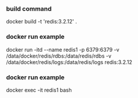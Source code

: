 ### build command

docker build -t 'redis:3.2.12' .

### docker run example

docker run -itd --name redis1 -p 6379:6379 -v /data/docker/redis/rdbs:/data/redis/rdbs -v /data/docker/redis/logs:/data/redis/logs redis:3.2.12

### docker run example

docker exec -it redis1 bash
